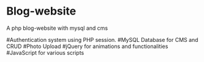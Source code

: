 # Blog-website
A php blog-website with mysql and cms

#Authentication system using PHP session. 
#MySQL Database for CMS and CRUD
#Photo Upload
#jQuery for animations and functionalities
#JavaScript for various scripts

